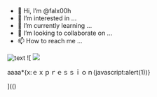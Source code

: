 - 👋 Hi, I’m @falx00h
- 👀 I’m interested in ...
- 🌱 I’m currently learning ...
- 💞️ I’m looking to collaborate on ...
- 📫 How to reach me ...

![text](https://avatars.githubusercontent.com/u/92805783?s=40&v=4)
![
<img src="https://avatars.githubusercontent.com/u/92805783?&s=40&v=" DYNSRC="javascript:javascript:alert(1)" LOWSRC="javascript:javascript:alert(1)"/>

<div title="&#x22; <script>alert(1);</script>&#x22;" background-url="">aaaa*{x:ｅｘｐｒｅｓｓｉｏｎ(javascript:alert(1))}</div>

](()
